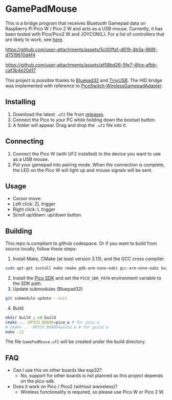 # GamePadMouse

This is a bridge program that receives Bluetooth Gamepad data on Raspberry Pi Pico W / Pico 2 W and acts as a USB mouse. Currently, it has been tested with Pico/Pico2 W and JOYCON(L). For a list of controllers that are likely to work, see [here](https://bluepad32.readthedocs.io/en/latest/supported_gamepads/).

https://github.com/user-attachments/assets/5c00ffa1-d619-4b3a-968f-d7519610d4f4

https://github.com/user-attachments/assets/af58bd26-5fe7-4fce-afbb-caf3b4e20d17


This project is possible thanks to [Bluepad32](https://github.com/ricardoquesada/bluepad32) and [TinyUSB](https://github.com/hathach/tinyusb). The HID bridge was implemented with reference to [PicoSwitch-WirelessGamepadAdapter](https://github.com/juan518munoz/PicoSwitch-WirelessGamepadAdapter).

## Installing

1. Download the latest `.uf2` file from [releases](https://github.com/tkomde/GamePadMouse/releases/tag/v0.1.0).
2. Connect the Pico to your PC while holding down the bootsel button.
3. A folder will appear. Drag and drop the `.uf2` file into it.

## Connecting

1. Connect the Pico W (with UF2 installed) to the device you want to use as a USB mouse.
2. Put your gamepad into pairing mode. When the connection is complete, the LED on the Pico W will light up and mouse signals will be sent.

## Usage

- Cursor move: 
- Left click: ZL trigger
- Right click: L trigger
- Scroll up/down: up/down button

## Building

This repo is compliant to github codespace.
Or if you want to build from source locally, follow these steps:

1. Install Make, CMake (at least version 3.13), and the GCC cross compiler:
```bash
sudo apt-get install make cmake gdb-arm-none-eabi gcc-arm-none-eabi build-essential
```
2. Install the [Pico SDK](https://github.com/raspberrypi/pico-sdk) and set the `PICO_SDK_PATH` environment variable to the SDK path.
3. Update submodules (Bluepad32)
```bash
git submodule update --init
```
4. Build
```bash
mkdir build ; cd build
cmake .. -DPICO_BOARD=pico_w # for pico w
# cmake .. -DPICO_BOARD=pico2_w # for pico2 w
make -j2
```

The file `GamePadMouse.uf2` will be created under the build directory.

## FAQ

- Can I use this on other boards like esp32?
  - No, support for other boards is not planned as this project depends on the pico-sdk.
- Does it work on Pico / Pico2 (without wwireless)?
  - Wireless functionality is required, so please use Pico W or Pico 2 W.
